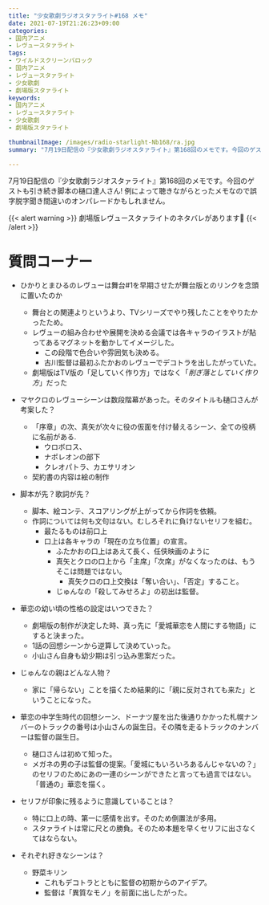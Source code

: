 ```yaml
---
title: "少女歌劇ラジオスタァライト#168 メモ"
date: 2021-07-19T21:26:23+09:00
categories:
- 国内アニメ
- レヴュースタァライト
tags:
- ワイルドスクリーンバロック
- 国内アニメ
- レヴュースタァライト
- 少女歌劇
- 劇場版スタァライト
keywords:
- 国内アニメ
- レヴュースタァライト
- 少女歌劇
- 劇場版スタァライト

thumbnailImage: /images/radio-starlight-Nb168/ra.jpg
summary: "7月19日配信の『少女歌劇ラジオスタァライト』第168回のメモです。今回のゲストも引き続き脚本の樋口達人さん!"

---
```

7月19日配信の『少女歌劇ラジオスタァライト』第168回のメモです。今回のゲストも引き続き脚本の樋口達人さん!
例によって聴きながらとったメモなので誤字脱字聞き間違いのオンパレードかもしれません。

{{< alert warning >}}
劇場版レヴュースタァライトのネタバレがあります:tomato:
{{< /alert >}}

<!--toc-->

# 質問コーナー
- ひかりとまひるのレヴューは舞台#1を早期させたが舞台版とのリンクを念頭に置いたのか
    - 舞台との関連よりというより、TVシリーズでやり残したことをやりたかったため。
    - レヴューの組み合わせや展開を決める会議では各キャラのイラストが貼ってあるマグネットを動かしてイメージした。
        - この段階で色合いや雰囲気も決める。
        - 古川監督は最初ふたかおのレヴューでデコトラを出したがっていた。
    - 劇場版はTV版の「足していく作り方」ではなく「*削ぎ落としていく作り方*」だった
- マヤクロのレヴューシーンは数段階幕があった。そのタイトルも樋口さんが考案した？
    - 「序章」の次、真矢が次々に役の仮面を付け替えるシーン、全ての役柄に名前がある.
        - ウロボロス、
        - ナポレオンの部下
        - クレオパトラ、カエサリオン
    - 契約書の内容は絵の制作

- 脚本が先？歌詞が先？
    - 脚本、絵コンテ、スコアリングが上がってから作詞を依頼。
    - 作詞については何も文句はない。むしろそれに負けないセリフを組む。
        - 最たるものは前口上
        - 口上は各キャラの「現在の立ち位置」の宣言。
            - ふたかおの口上はあえて長く、任侠映画のように
            - 真矢とクロの口上から「主席」「次席」がなくなったのは、もうそこは問題ではない。
                - 真矢クロの口上交換は「奪い合い」、「否定」すること。
            - じゅんなの「殺してみせろよ」の初出は監督。


- 華恋の幼い頃の性格の設定はいつできた？
    - 劇場版の制作が決定した時、真っ先に「愛城華恋を人間にする物語」にすると決まった。
    - 1話の回想シーンから逆算して決めていった。
    - 小山さん自身も幼少期は引っ込み思案だった。
    
- じゅんなの親はどんな人物？
    - 家に「帰らない」ことを描くため結果的に「親に反対されても来た」ということになった。

- 華恋の中学生時代の回想シーン、ドーナツ屋を出た後通りかかった札幌ナンバーのトラックの番号は小山さんの誕生日。その隣を走るトラックのナンバーは監督の誕生日。
    - 樋口さんは初めて知った。
    - メガネの男の子は監督の提案。「愛城にもいろいろあるんじゃないの？」のセリフのためにあの一連のシーンができたと言っても過言ではない。「普通の」華恋を描く。

- セリフが印象に残るように意識していることは？
    - 特に口上の時、第一に感情を出す。そのため倒置法が多用。
    - スタァライトは常に尺との勝負。そのため本題を早くセリフに出さなくてはならない。

- それぞれ好きなシーンは？
    - 野菜キリン
        - これもデコトラとともに監督の初期からのアイデア。
        - 監督は「異質なモノ」を前面に出したがった。

  

<!--more-->

